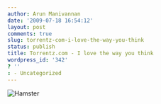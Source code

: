 ```yaml
---
author: Arun Manivannan
date: '2009-07-18 16:54:12'
layout: post
comments: true
slug: torrentz-com-i-love-the-way-you-think
status: publish
title: Torrentz.com - I love the way you think
wordpress_id: '342'
? ''
: - Uncategorized
---
```


![Hamster][1]

   [1]: http://www.arunma.com/wp-content/uploads/2009/07/Picture-21.png
(Hamster)

